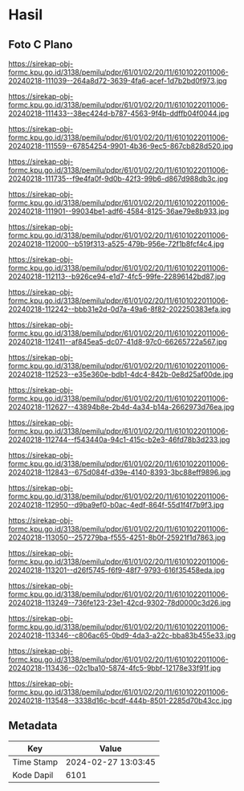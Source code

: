 # Hasil

## Foto C Plano

https://sirekap-obj-formc.kpu.go.id/3138/pemilu/pdpr/61/01/02/20/11/6101022011006-20240218-111039--264a8d72-3639-4fa6-acef-1d7b2bd0f973.jpg

https://sirekap-obj-formc.kpu.go.id/3138/pemilu/pdpr/61/01/02/20/11/6101022011006-20240218-111433--38ec424d-b787-4563-9f4b-ddffb04f0044.jpg

https://sirekap-obj-formc.kpu.go.id/3138/pemilu/pdpr/61/01/02/20/11/6101022011006-20240218-111559--67854254-9901-4b36-9ec5-867cb828d520.jpg

https://sirekap-obj-formc.kpu.go.id/3138/pemilu/pdpr/61/01/02/20/11/6101022011006-20240218-111735--f9e4fa0f-9d0b-42f3-99b6-d867d988db3c.jpg

https://sirekap-obj-formc.kpu.go.id/3138/pemilu/pdpr/61/01/02/20/11/6101022011006-20240218-111901--99034be1-adf6-4584-8125-36ae79e8b933.jpg

https://sirekap-obj-formc.kpu.go.id/3138/pemilu/pdpr/61/01/02/20/11/6101022011006-20240218-112000--b519f313-a525-479b-956e-72f1b8fcf4c4.jpg

https://sirekap-obj-formc.kpu.go.id/3138/pemilu/pdpr/61/01/02/20/11/6101022011006-20240218-112113--b926ce94-e1d7-4fc5-99fe-22896142bd87.jpg

https://sirekap-obj-formc.kpu.go.id/3138/pemilu/pdpr/61/01/02/20/11/6101022011006-20240218-112242--bbb31e2d-0d7a-49a6-8f82-202250383efa.jpg

https://sirekap-obj-formc.kpu.go.id/3138/pemilu/pdpr/61/01/02/20/11/6101022011006-20240218-112411--af845ea5-dc07-41d8-97c0-66265722a567.jpg

https://sirekap-obj-formc.kpu.go.id/3138/pemilu/pdpr/61/01/02/20/11/6101022011006-20240218-112523--e35e360e-bdb1-4dc4-842b-0e8d25af00de.jpg

https://sirekap-obj-formc.kpu.go.id/3138/pemilu/pdpr/61/01/02/20/11/6101022011006-20240218-112627--43894b8e-2b4d-4a34-b14a-2662973d76ea.jpg

https://sirekap-obj-formc.kpu.go.id/3138/pemilu/pdpr/61/01/02/20/11/6101022011006-20240218-112744--f543440a-94c1-415c-b2e3-46fd78b3d233.jpg

https://sirekap-obj-formc.kpu.go.id/3138/pemilu/pdpr/61/01/02/20/11/6101022011006-20240218-112843--675d084f-d39e-4140-8393-3bc88eff9896.jpg

https://sirekap-obj-formc.kpu.go.id/3138/pemilu/pdpr/61/01/02/20/11/6101022011006-20240218-112950--d9ba9ef0-b0ac-4edf-864f-55d1f4f7b9f3.jpg

https://sirekap-obj-formc.kpu.go.id/3138/pemilu/pdpr/61/01/02/20/11/6101022011006-20240218-113050--257279ba-f555-4251-8b0f-25921f1d7863.jpg

https://sirekap-obj-formc.kpu.go.id/3138/pemilu/pdpr/61/01/02/20/11/6101022011006-20240218-113201--d26f5745-f6f9-48f7-9793-616f35458eda.jpg

https://sirekap-obj-formc.kpu.go.id/3138/pemilu/pdpr/61/01/02/20/11/6101022011006-20240218-113249--736fe123-23e1-42cd-9302-78d0000c3d26.jpg

https://sirekap-obj-formc.kpu.go.id/3138/pemilu/pdpr/61/01/02/20/11/6101022011006-20240218-113346--c806ac65-0bd9-4da3-a22c-bba83b455e33.jpg

https://sirekap-obj-formc.kpu.go.id/3138/pemilu/pdpr/61/01/02/20/11/6101022011006-20240218-113436--02c1ba10-5874-4fc5-9bbf-12178e33f91f.jpg

https://sirekap-obj-formc.kpu.go.id/3138/pemilu/pdpr/61/01/02/20/11/6101022011006-20240218-113548--3338d16c-bcdf-444b-8501-2285d70b43cc.jpg


## Metadata

| Key        | Value               |
| ---------- | ------------------- |
| Time Stamp | 2024-02-27 13:03:45 |
| Kode Dapil | 6101                |



